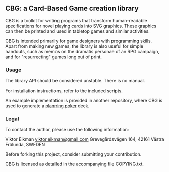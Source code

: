 ## CBG: a Card-Based Game creation library

CBG is a toolkit for writing programs that transform human-readable
specifications for novel playing cards into SVG graphics. These graphics
can then be printed and used in tabletop games and similar activities.

CBG is intended primarily for game designers with programming skills.
Apart from making new games, the library is also useful for simple
handouts, such as memos on the dramatis personae of an RPG campaign,
and for "resurrecting" games long out of print.


### Usage

The library API should be considered unstable. There is no manual.

For installation instructions, refer to the included scripts.

An example implementation is provided in another repository, where CBG
is used to generate a [planning poker](https://github.com/veikman/ppoker) deck.


### Legal

To contact the author, please use the following information:

Viktor Eikman
viktor.eikman@gmail.com
Grevegårdsvägen 164, 42161 Västra Frölunda, SWEDEN

Before forking this project, consider submitting your contribution.

CBG is licensed as detailed in the accompanying file COPYING.txt.
